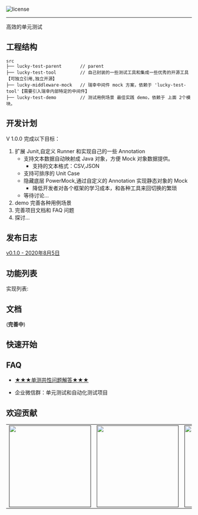 
![license](http://git.luckincoffee.com/tech-train/java-ut-effective/raw/master/docs/img/license-Apache--2.0-green.svg)

---
 高效的单元测试


## 工程结构 ##

```
src
├── lucky-test-parent       // parent 
├── lucky-test-tool         // 自己封装的一些测试工具和集成一些优秀的开源工具【可独立引用,独立开源】
├── lucky-middleware-mock   // 瑞幸中间件 mock 方案，依赖于 'lucky-test-tool'【需要引入瑞幸内部特定的中间件】
├── lucky-test-demo         // 测试用例场景 最佳实践 demo，依赖于 上面 2个模块。

```


## 开发计划 ##

V 1.0.0 完成以下目标：

1. 扩展 Junit,自定义 Runner 和实现自己的一些 Annotation
    - 支持文本数据自动映射成 Java 对象，方便 Mock 对象数据提供。
        - 支持的文本格式：CSV,JSON
    - 支持可排序的 Unit Case
    - 隐藏底层 PowerMock,通过自定义的 Annotation 实现静态对象的 Mock
        - 降低开发者对各个框架的学习成本，和各种工具来回切换的繁琐
    - 等待讨论...
2. demo 完善各种用例场景
3. 完善项目文档和 FAQ 问题
4. 探讨...



## 发布日志 ##

[v0.1.0 - 2020年8月5日](/docs/releases/v0.1.0.md)


## 功能列表 ##

实现列表:




## 文档

(**完善中**)

## 快速开始 ##


## FAQ ##

- [★★★单测共性问题解答★★★](http://wiki.luckincoffee.com/pages/viewpage.action?pageId=47978784)

- 企业微信群：单元测试和自动化测试项目

## 欢迎贡献


<div>
<table>
  <tbody>
  <tr></tr>
    <tr>
      <td align="center"  valign="middle">
        <a href="" target="_blank">
          <img width="222px"  src="http://git.luckincoffee.com/tech-train/java-ut-effective/raw/master/docs/img/contribute/profile1.jpg">
        </a>
      </td>
      <td align="center"  valign="middle">
        <a href="" target="_blank">
          <img width="222px"  src="http://git.luckincoffee.com/tech-train/java-ut-effective/raw/master/docs/img/contribute/profile1.jpg">
        </a>
      </td>
      <td align="center"  valign="middle">
        <a href="" target="_blank">
          <img width="222px"  src="http://git.luckincoffee.com/tech-train/java-ut-effective/raw/master/docs/img/contribute/profile1.jpg">
        </a>
      </td>
      <td align="center"  valign="middle">
        <a href="https://github.com/mosn" target="_blank">
          <img width="222px"  src="http://git.luckincoffee.com/tech-train/java-ut-effective/raw/master/docs/img/contribute/profile1.jpg">
        </a>
      </td>
    </tr>
    <tr></tr>
  </tbody>
</table>
</div>
